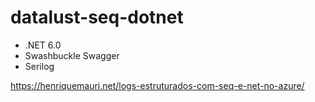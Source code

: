 # datalust-seq-dotnet

- .NET 6.0
- Swashbuckle Swagger
- Serilog

https://henriquemauri.net/logs-estruturados-com-seq-e-net-no-azure/
